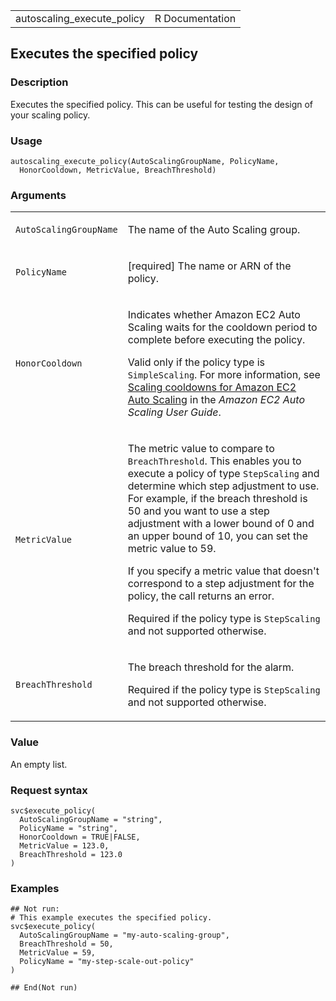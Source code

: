 <table style="width: 100%;">
<tbody>
<tr class="odd">
<td>autoscaling_execute_policy</td>
<td style="text-align: right;">R Documentation</td>
</tr>
</tbody>
</table>

## Executes the specified policy

### Description

Executes the specified policy. This can be useful for testing the design
of your scaling policy.

### Usage

    autoscaling_execute_policy(AutoScalingGroupName, PolicyName,
      HonorCooldown, MetricValue, BreachThreshold)

### Arguments

<table>
<colgroup>
<col style="width: 35%" />
<col style="width: 65%" />
</colgroup>
<tbody>
<tr class="odd">
<td><code
id="autoscaling_execute_policy_:_AutoScalingGroupName">AutoScalingGroupName</code></td>
<td><p>The name of the Auto Scaling group.</p></td>
</tr>
<tr class="even">
<td><code
id="autoscaling_execute_policy_:_PolicyName">PolicyName</code></td>
<td><p>[required] The name or ARN of the policy.</p></td>
</tr>
<tr class="odd">
<td><code
id="autoscaling_execute_policy_:_HonorCooldown">HonorCooldown</code></td>
<td><p>Indicates whether Amazon EC2 Auto Scaling waits for the cooldown
period to complete before executing the policy.</p>
<p>Valid only if the policy type is <code>SimpleScaling</code>. For more
information, see <a
href="https://docs.aws.amazon.com/autoscaling/ec2/userguide/ec2-auto-scaling-scaling-cooldowns.html">Scaling
cooldowns for Amazon EC2 Auto Scaling</a> in the <em>Amazon EC2 Auto
Scaling User Guide</em>.</p></td>
</tr>
<tr class="even">
<td><code
id="autoscaling_execute_policy_:_MetricValue">MetricValue</code></td>
<td><p>The metric value to compare to <code>BreachThreshold</code>. This
enables you to execute a policy of type <code>StepScaling</code> and
determine which step adjustment to use. For example, if the breach
threshold is 50 and you want to use a step adjustment with a lower bound
of 0 and an upper bound of 10, you can set the metric value to 59.</p>
<p>If you specify a metric value that doesn't correspond to a step
adjustment for the policy, the call returns an error.</p>
<p>Required if the policy type is <code>StepScaling</code> and not
supported otherwise.</p></td>
</tr>
<tr class="odd">
<td><code
id="autoscaling_execute_policy_:_BreachThreshold">BreachThreshold</code></td>
<td><p>The breach threshold for the alarm.</p>
<p>Required if the policy type is <code>StepScaling</code> and not
supported otherwise.</p></td>
</tr>
</tbody>
</table>

### Value

An empty list.

### Request syntax

    svc$execute_policy(
      AutoScalingGroupName = "string",
      PolicyName = "string",
      HonorCooldown = TRUE|FALSE,
      MetricValue = 123.0,
      BreachThreshold = 123.0
    )

### Examples

    ## Not run: 
    # This example executes the specified policy.
    svc$execute_policy(
      AutoScalingGroupName = "my-auto-scaling-group",
      BreachThreshold = 50,
      MetricValue = 59,
      PolicyName = "my-step-scale-out-policy"
    )

    ## End(Not run)
